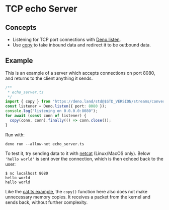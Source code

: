 # TCP echo Server

## Concepts

- Listening for TCP port connections with [Deno.listen](/api?s=Deno.listen).
- Use [copy](https://deno.land/std@$STD_VERSION/streams/conversion.ts?s=copy) to
  take inbound data and redirect it to be outbound data.

## Example

This is an example of a server which accepts connections on port 8080, and
returns to the client anything it sends.

```ts
/**
 * echo_server.ts
 */
import { copy } from "https://deno.land/std@$STD_VERSION/streams/conversion.ts";
const listener = Deno.listen({ port: 8080 });
console.log("listening on 0.0.0.0:8080");
for await (const conn of listener) {
  copy(conn, conn).finally(() => conn.close());
}
```

Run with:

```shell
deno run --allow-net echo_server.ts
```

To test it, try sending data to it with
[netcat](https://en.wikipedia.org/wiki/Netcat) (Linux/MacOS only). Below
`'hello world'` is sent over the connection, which is then echoed back to the
user:

```shell
$ nc localhost 8080
hello world
hello world
```

Like the [cat.ts example](./unix_cat.md), the `copy()` function here also does
not make unnecessary memory copies. It receives a packet from the kernel and
sends back, without further complexity.
